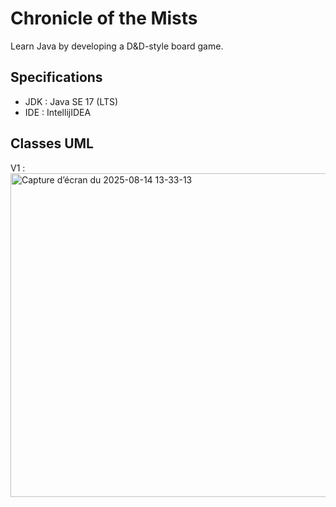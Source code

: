 # Chronicle of the Mists
Learn Java by developing a D&D-style board game.

## Specifications
- JDK : Java SE 17 (LTS)
- IDE : IntellijIDEA

## Classes UML
V1 :  
<img width="814" height="518" alt="Capture d’écran du 2025-08-14 13-33-13" src="https://github.com/user-attachments/assets/56c33f78-d32d-4227-ab45-55d2568b6b20" />
